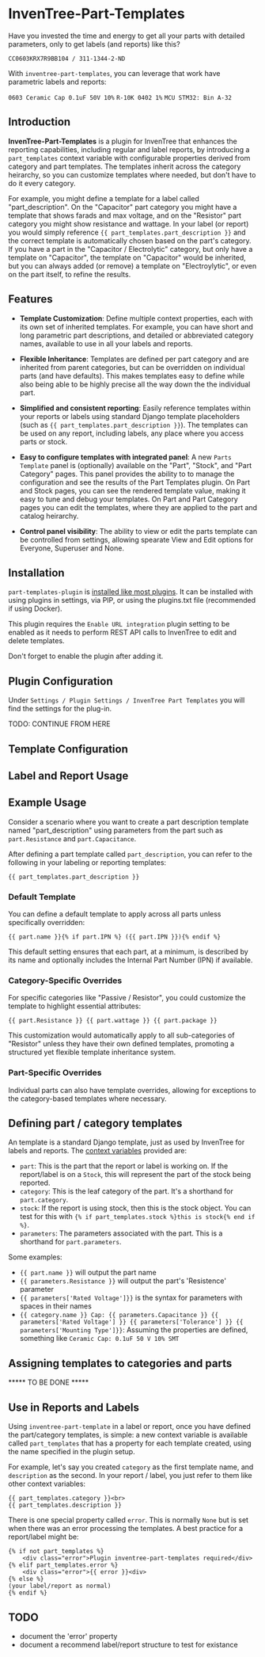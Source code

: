 # InvenTree-Part-Templates

Have you invested the time and energy to get all your parts with detailed parameters, only to get
labels (and reports) like this?

`CC0603KRX7R9BB104 / 311-1344-2-ND`

With `inventree-part-templates`, you can leverage that work have parametric labels and reports:

`0603 Ceramic Cap 0.1uF 50V 10%`
`R-10K 0402 1%`
`MCU STM32: Bin A-32`

## Introduction

**InvenTree-Part-Templates** is a plugin for InvenTree that enhances the reporting capabilities,
including regular and label reports, by introducing a `part_templates` context variable with
configurable properties derived from category and part templates.  The templates inherit across
the category heirarchy, so you can customize templates where needed, but don't have to do it every
category.

For example, you might define a template for a label called "part_description".  On the "Capacitor"
part category you might have a template that shows farads and max voltage, and on the "Resistor"
part category you might show resistance and wattage.  In your label (or report) you would simply
reference `{{ part_templates.part_description }}` and the correct template is automatically chosen
based on the part's category.  If you have a part in the "Capacitor / Electrolytic" category, but
only have a template on "Capacitor", the template on "Capacitor" would be inherited, but you can
always added (or remove) a template on "Electroylytic", or even on the part itself, to refine the
results.

## Features

- **Template Customization**: Define multiple context properties, each with its own set of inherited
  templates. For example, you can have short and long parametric part descriptions, and detailed or
  abbreviated category names, available to use in all your labels and reports.
  
- **Flexible Inheritance**: Templates are defined per part category and are inherited from parent
  categories, but can be overridden on individual parts (and have defaults).  This makes templates
  easy to define while also being able to be highly precise all the way down the the individual part.

- **Simplified and consistent reporting**: Easily reference templates within your reports or labels
  using standard Django template placeholders (such as `{{ part_templates.part_description }}`). The
  templates can be used on any report, including labels, any place where you access parts or stock.

- **Easy to configure templates with integrated panel**: A new `Parts Template` panel is (optionally)
  available on the "Part", "Stock", and "Part Category" pages.  This panel provides the ability to
  to manage the configuration and see the results of the Part Templates plugin.  On Part and Stock
  pages, you can see the rendered template value, making it easy to tune and debug your templates.
  On Part and Part Category pages you can edit the templates, where they are applied to the part and
  catalog heirarchy.

- **Control panel visibility**: The ability to view or edit the parts template can be controlled
  from settings, allowing spearate View and Edit options for Everyone, Superuser and None.

## Installation

`part-templates-plugin` is [installed like most
plugins](https://docs.inventree.org/en/latest/extend/plugins/install/).
It can be installed with using plugins in settings, via PIP, or using the plugins.txt file
(recommended if using Docker).  

This plugin requires the `Enable URL integration` plugin setting to be enabled as it needs to
perform REST API calls to InvenTree to edit and delete templates.

Don't forget to enable the plugin after adding it.


## Plugin Configuration

Under `Settings / Plugin Settings / InvenTree Part Templates` you will find the settings for the
plug-in.  

TODO: CONTINUE FROM HERE

## Template Configuration

## Label and Report Usage



## Example Usage

Consider a scenario where you want to create a part description template named "part_description"
using parameters from the part such as `part.Resistance` and `part.Capacitance`.

After defining a part template called `part_description`, you can refer to the following in your labeling or reporting templates:

```django
{{ part_templates.part_description }}
```

### Default Template

You can define a default template to apply across all parts unless specifically overridden:

```django
{{ part.name }}{% if part.IPN %} ({{ part.IPN }}){% endif %}
```

This default setting ensures that each part, at a minimum, is described by its name and optionally
includes the Internal Part Number (IPN) if available.

### Category-Specific Overrides

For specific categories like "Passive / Resistor", you could customize the template to highlight essential attributes:

```django
{{ part.Resistance }} {{ part.wattage }} {{ part.package }}
```

This customization would automatically apply to all sub-categories of "Resistor" unless they have their own defined templates, promoting a structured yet flexible template inheritance system.

### Part-Specific Overrides

Individual parts can also have template overrides, allowing for exceptions to the category-based templates where necessary.

## Defining part / category templates

An template is a standard Django template, just as used by InvenTree for labels and reports.  The
[context variables](https://docs.inventree.org/en/stable/report/context_variables/) provided are:

* `part`: This is the part that the report or label is working on.  If the report/label is on a
  `Stock`, this will represent the part of the stock being reported.
* `category`: This is the leaf category of the part.  It's a shorthand for `part.category`.
* `stock`: If the report is using stock, then this is the stock object.  You can test for this with
  `{% if part_templates.stock %}this is stock{% end if %}`.
* `parameters`: The parameters associated with the part.  This is a shorthand for `part.parameters`.

Some examples:

* `{{ part.name }}` will output the part name
* `{{ parameters.Resistance }}` will output the part's 'Resistence' parameter
* `{{ parameters['Rated Voltage']}}` is the syntax for parameters with spaces in their names
* `{{ category.name }} Cap: {{ parameters.Capacitance }} {{ parameters['Rated Voltage'] }} {{
  parameters['Tolerance'] }} {{ parameters['Mounting Type']}}`: Assuming the properties are defined,
  something like `Ceramic Cap: 0.1uF 50 V 10% SMT`


## Assigning templates to categories and parts

***** TO BE DONE *****

## Use in Reports and Labels

Using `inventree-part-template` in a label or report, once you have defined the part/category templates, is simple: a new
context variable is available called `part_templates` that has a property for each template created, using the name specified
in the plugin setup.  

For example, let's say you created `category` as the first template name, and `description` as the second.  In your report / label, you just refer to them like other context variables:

```django
{{ part_templates.category }}<br>
{{ part_templates.description }}
```

There is one special property called `error`.  This is normally `None` but is set when there was an
error processing the templates.  A best practice for a report/label might be:

```django
{% if not part_templates %}
    <div class="error">Plugin inventree-part-templates required</div>
{% elif part_templates.error %}
    <div class="error">{{ error }}<div>
{% else %}
(your label/report as normal)
{% endif %}
```

## TODO

* document the 'error' property
* document a recommend label/report structure to test for existance